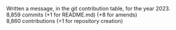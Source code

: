 Written a message, in the git contribution table, for the year 2023.  
8,859 commits (+1 for README.md) (+8 for amends)  
8,860 contributions (+1 for repository creation)
